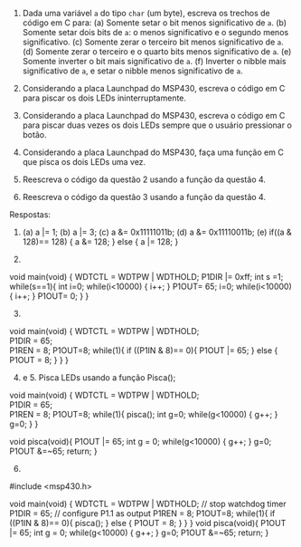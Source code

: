 1. Dada uma variável `a` do tipo `char` (um byte), escreva os trechos de código em C para:
	(a) Somente setar o bit menos significativo de `a`.
	(b) Somente setar dois bits de `a`: o menos significativo e o segundo menos significativo.
	(c) Somente zerar o terceiro bit menos significativo de `a`.
	(d) Somente zerar o terceiro e o quarto bits menos significativo de `a`.
	(e) Somente inverter o bit mais significativo de `a`.
	(f) Inverter o nibble mais significativo de `a`, e setar o nibble menos significativo de `a`. 

2. Considerando a placa Launchpad do MSP430, escreva o código em C para piscar os dois LEDs ininterruptamente.

3. Considerando a placa Launchpad do MSP430, escreva o código em C para piscar duas vezes os dois LEDs sempre que o usuário pressionar o botão.

4. Considerando a placa Launchpad do MSP430, faça uma função em C que pisca os dois LEDs uma vez.

5. Reescreva o código da questão 2 usando a função da questão 4.

6. Reescreva o código da questão 3 usando a função da questão 4.

Respostas:


1. (a)
	a |= 1;
   (b)
	a |= 3;
   (c)
	a &= 0x11111011b;
   (d)
   	a &= 0x11110011b;
   (e)
   	if((a & 128)== 128) {
	    a &= 128;
	} else {
	    a |= 128;
	}
	
	
2.


void main(void)
{
	WDTCTL = WDTPW | WDTHOLD;
	P1DIR |= 0xff;
	int s =1;
	while(s==1){
	int    i=0;
	while(i<10000) {
	    i++;
	}
	P1OUT= 65;
	i=0;
    while(i<10000) {
        i++;
    }
    P1OUT= 0;
	}
}


3.


void main(void)
{
	WDTCTL = WDTPW | WDTHOLD;		
	P1DIR = 65;					
	P1REN = 8;
	P1OUT=8;
	while(1){
	if ((P1IN & 8)== 0){
	    P1OUT |= 65;
	} else {
	    P1OUT = 8;
	}
	}
}


4. e 5. Pisca LEDs usando a função Pisca();


void main(void)
{
	WDTCTL = WDTPW | WDTHOLD;	
	P1DIR = 65;					
	P1REN = 8;
	P1OUT=8;
	while(1){
	pisca();
    int g=0;
    while(g<10000) {
        g++;
    }
    g=0;
	}
}

void pisca(void){
    P1OUT |= 65;
    int g = 0;
    while(g<10000) {
        g++;
    }
    g=0;
    P1OUT &=~65;
    return;
}


6.


#include <msp430.h>				

void main(void)
{
    WDTCTL = WDTPW | WDTHOLD;       // stop watchdog timer
    P1DIR = 65;                 // configure P1.1 as output
    P1REN = 8;
    P1OUT=8;
    while(1){
    if ((P1IN & 8)== 0){
        pisca();
    } else {
        P1OUT = 8;
    }
    }
}
void pisca(void){
    P1OUT |= 65;
    int g = 0;
    while(g<10000) {
        g++;
    }
    g=0;
    P1OUT &=~65;
    return;
}
